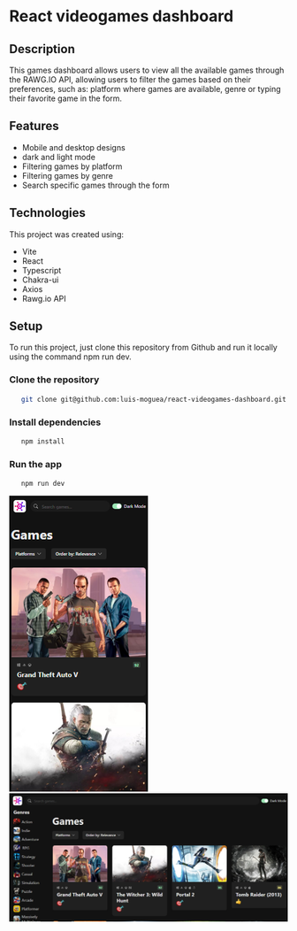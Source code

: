# React videogames dashboard

## Description

This games dashboard allows users to view all the available games through the RAWG.IO API, 
allowing users to filter the games based on their preferences, such as: platform where games are available, 
genre or typing their favorite game in the form.

## Features

- Mobile and desktop designs
- dark and light mode
- Filtering games by platform
- Filtering games by genre
- Search specific games through the form

## Technologies

This project was created using:

- Vite
- React
- Typescript
- Chakra-ui
- Axios
- Rawg.io API

## Setup

To run this project, just clone this repository from Github and run it locally using the command npm run dev.

### Clone the repository

```bash
   git clone git@github.com:luis-moguea/react-videogames-dashboard.git
```

### Install dependencies

```bash
   npm install
```

### Run the app

```bash
   npm run dev
```

![Mobile view](https://github.com/luis-moguea/react-videogames-dashboard/blob/main/src/assets/mobile-view.png?raw=true)
![Desktop view](https://github.com/luis-moguea/react-videogames-dashboard/blob/main/src/assets/desktop-view.png?raw=true)
